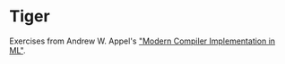 Tiger
=====

Exercises from Andrew W. Appel's ["Modern Compiler Implementation in ML"][].


["Modern Compiler Implementation in ML"]: http://www.cs.princeton.edu/~appel/modern/ml/
